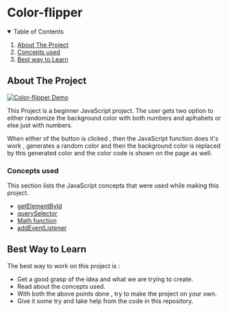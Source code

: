 # Color-flipper

<!-- TABLE OF CONTENTS -->
<details open="open">
  <summary>Table of Contents</summary>
  <ol>
    <li>
      <a href="#about-the-project">About The Project</a>
    <li>
      <a href="#concepts-used">Concepts used</a>
    </li>
    <li>
      <a href="#best-way-to-learn">Best way to Learn</a>
    </li>
  </ol>
</details>

<!-- ABOUT THE PROJECT -->

## About The Project

[![Color-flipper Demo](https://user-images.githubusercontent.com/45481137/127779674-ae2f6947-4626-4b41-8ae3-76088def2e46.png)](https://color-flipper-js-app.netlify.app/)

This Project is a beginner JavaScript project. The user gets two option to either randomize the background color with both numbers and aplhabets or else just with numbers.

When either of the button is clicked , then the JavaScript function does it's work , generates a random color and then the background color is replaced by this generated color and the color code is shown on the page as well.

### Concepts used

This section lists the JavaScript concepts that were used while making this project.

- [getElementById](https://www.w3schools.com/jsref/met_document_getelementbyid.asp)
- [querySelector](https://www.w3schools.com/jsref/met_document_queryselector.asp)
- [Math function](https://www.w3schools.com/jsref/jsref_obj_math.asp)
- [addEventListener](https://www.w3schools.com/jsref/met_element_addeventlistener.asp)

<!-- USAGE EXAMPLES -->

## Best Way to Learn

The best way to work on this project is :

- Get a good grasp of the idea and what we are trying to create.
- Read about the concepts used.
- With both the above points done , try to make the project on your own.
- Give it some try and take help from the code in this repository.
